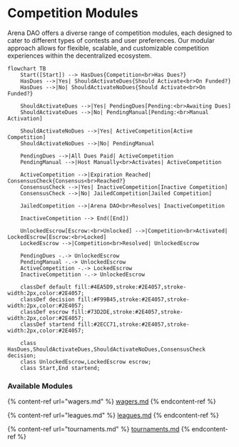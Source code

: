 # Competition Modules

Arena DAO offers a diverse range of competition modules, each designed to cater to different types of contests and user preferences. Our modular approach allows for flexible, scalable, and customizable competition experiences within the decentralized ecosystem.

```mermaid
flowchart TB
    Start([Start]) --> HasDues{Competition<br>Has Dues?}
    HasDues -->|Yes| ShouldActivateDues{Should Activate<br>On Funded?}
    HasDues -->|No| ShouldActivateNoDues{Should Activate<br>On Funded?}
    
    ShouldActivateDues -->|Yes| PendingDues[Pending:<br>Awaiting Dues]
    ShouldActivateDues -->|No| PendingManual[Pending:<br>Manual Activation]
    
    ShouldActivateNoDues -->|Yes| ActiveCompetition[Active Competition]
    ShouldActivateNoDues -->|No| PendingManual
    
    PendingDues -->|All Dues Paid| ActiveCompetition
    PendingManual -->|Host Manually<br>Activates| ActiveCompetition
    
    ActiveCompetition -->|Expiration Reached| ConsensusCheck{Consensus<br>Reached?}
    ConsensusCheck -->|Yes| InactiveCompetition[Inactive Competition]
    ConsensusCheck -->|No| JailedCompetition[Jailed Competition]
    
    JailedCompetition -->|Arena DAO<br>Resolves| InactiveCompetition
    
    InactiveCompetition --> End([End])
    
    UnlockedEscrow[Escrow:<br>Unlocked] -->|Competition<br>Activated| LockedEscrow[Escrow:<br>Locked]
    LockedEscrow -->|Competition<br>Resolved| UnlockedEscrow
    
    PendingDues -.-> UnlockedEscrow
    PendingManual -.-> UnlockedEscrow
    ActiveCompetition -.-> LockedEscrow
    InactiveCompetition -.-> UnlockedEscrow
    
    classDef default fill:#4EA5D9,stroke:#2E4057,stroke-width:2px,color:#2E4057;
    classDef decision fill:#F99B45,stroke:#2E4057,stroke-width:2px,color:#2E4057;
    classDef escrow fill:#73D2DE,stroke:#2E4057,stroke-width:2px,color:#2E4057;
    classDef startend fill:#2ECC71,stroke:#2E4057,stroke-width:2px,color:#2E4057;
    
    class HasDues,ShouldActivateDues,ShouldActivateNoDues,ConsensusCheck decision;
    class UnlockedEscrow,LockedEscrow escrow;
    class Start,End startend;

```

### Available Modules

{% content-ref url="wagers.md" %}
[wagers.md](wagers.md)
{% endcontent-ref %}

{% content-ref url="leagues.md" %}
[leagues.md](leagues.md)
{% endcontent-ref %}

{% content-ref url="tournaments.md" %}
[tournaments.md](tournaments.md)
{% endcontent-ref %}
